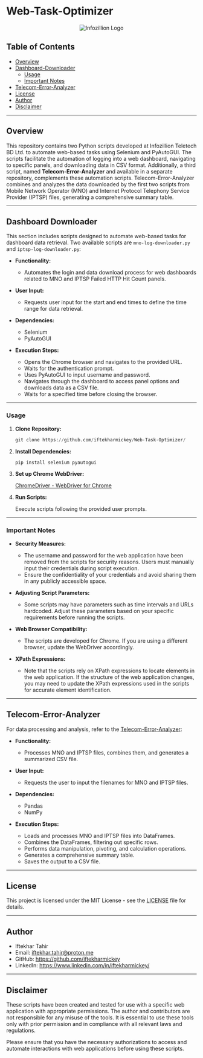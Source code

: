 # Web-Task-Optimizer

<div align="center">
  <img src="https://infotelebd.com/wp-content/uploads/2019/06/Logo-1.png" alt="Infozillion Logo">
</div>

## Table of Contents

- [Overview](#overview)
- [Dashboard-Downloader](#dashboard-downloader)
  - [Usage](#usage)
  - [Important Notes](#important-notes)
- [Telecom-Error-Analyzer](#telecom-error-analyzer)
- [License](#license)
- [Author](#author)
- [Disclaimer](#disclaimer)

---

## Overview

This repository contains two Python scripts developed at Infozillion Teletech BD Ltd. to automate web-based tasks using Selenium and PyAutoGUI. The scripts facilitate the automation of logging into a web dashboard, navigating to specific panels, and downloading data in CSV format. Additionally, a third script, named **Telecom-Error-Analyzer** and available in a separate repository, complements these automation scripts. Telecom-Error-Analyzer combines and analyzes the data downloaded by the first two scripts from Mobile Network Operator (MNO) and Internet Protocol Telephony Service Provider (IPTSP) files, generating a comprehensive summary table.

---

## Dashboard Downloader

This section includes scripts designed to automate web-based tasks for dashboard data retrieval. Two available scripts are `mno-log-downloader.py` and `iptsp-log-downloader.py`:

- **Functionality:**
  - Automates the login and data download process for web dashboards related to MNO and IPTSP Failed HTTP Hit Count panels.
    
- **User Input:**
  - Requests user input for the start and end times to define the time range for data retrieval.
    
- **Dependencies:**
  - Selenium
  - PyAutoGUI
    
- **Execution Steps:**
  - Opens the Chrome browser and navigates to the provided URL.
  - Waits for the authentication prompt.
  - Uses PyAutoGUI to input username and password.
  - Navigates through the dashboard to access panel options and downloads data as a CSV file.
  - Waits for a specified time before closing the browser.

---

### Usage

1. **Clone Repository:**

   ```python
   git clone https://github.com/iftekharmickey/Web-Task-Optimizer/
   ```

2. **Install Dependencies:**

   ```python
   pip install selenium pyautogui
   ```

3. **Set up Chrome WebDriver:**

   [ChromeDriver - WebDriver for Chrome](https://sites.google.com/chromium.org/driver/)

4. **Run Scripts:**

    Execute scripts following the provided user prompts.

---

### Important Notes

- **Security Measures:**

  - The username and password for the web application have been removed from the scripts for security reasons. Users must manually input their credentials during script execution.
  - Ensure the confidentiality of your credentials and avoid sharing them in any publicly accessible space.

- **Adjusting Script Parameters:**

  - Some scripts may have parameters such as time intervals and URLs hardcoded. Adjust these parameters based on your specific requirements before running the scripts.

- **Web Browser Compatibility:**

  - The scripts are developed for Chrome. If you are using a different browser, update the WebDriver accordingly.

- **XPath Expressions:**

  - Note that the scripts rely on XPath expressions to locate elements in the web application. If the structure of the web application changes, you may need to update the XPath expressions used in the scripts for accurate element identification.

---

## Telecom-Error-Analyzer

For data processing and analysis, refer to the [Telecom-Error-Analyzer](https://github.com/iftekharmickey/Telecom-Error-Analyzer):

- **Functionality:**
  - Processes MNO and IPTSP files, combines them, and generates a summarized CSV file.

- **User Input:**
  - Requests the user to input the filenames for MNO and IPTSP files.

- **Dependencies:**
	- Pandas
	- NumPy

- **Execution Steps:**
	- Loads and processes MNO and IPTSP files into DataFrames.
	- Combines the DataFrames, filtering out specific rows.
	- Performs data manipulation, pivoting, and calculation operations.
	- Generates a comprehensive summary table.
	- Saves the output to a CSV file.

---

## License

This project is licensed under the MIT License - see the [LICENSE](https://github.com/iftekharmickey/Web-Task-Optimizer/blob/main/LICENSE) file for details.

---

## Author

- Iftekhar Tahir
- Email: iftekhar.tahir@proton.me
- GitHub: https://github.com/iftekharmickey
- LinkedIn: https://www.linkedin.com/in/iftekharmickey/

---

## Disclaimer

These scripts have been created and tested for use with a specific web application with appropriate permissions. The author and contributors are not responsible for any misuse of the tools. It is essential to use these tools only with prior permission and in compliance with all relevant laws and regulations.

Please ensure that you have the necessary authorizations to access and automate interactions with web applications before using these scripts.

